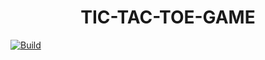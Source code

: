 <h1 align="center">TIC-TAC-TOE-GAME</h1>


[![Build](https://github.com/adityadhopade/tic-tac-toe-game/actions/workflows/build.yml/badge.svg)](https://github.com/adityadhopade/tic-tac-toe-game/actions/workflows/build.yml)


